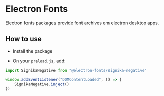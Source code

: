 # Electron Fonts

Electron fonts packages provide font archives em electron desktop apps.

## How to use

* Install the package

* On your `preload.js`, add:

```ts
import SignikaNegative from "@electron-fonts/signika-negative"

window.addEventListener("DOMContentLoaded", () => {
    SignikaNegative.inject()
})
```